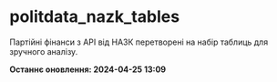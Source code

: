 # politdata_nazk_tables
Партійні фінанси з АРІ від НАЗК перетворені на набір таблиць для зручного аналізу.


**Останнє оновлення: 2024-04-25 13:09**
